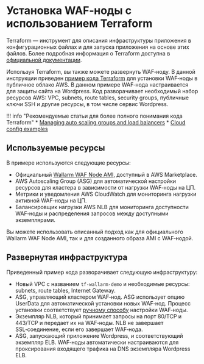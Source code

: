 # Установка WAF‑ноды с использованием Terraform

Terraform — инструмент для описания инфраструктуры приложения в конфигурационных файлах и для запуска приложения на основе этих файлов. Более подробная информация о Terraform доступна в [официальной документации](https://www.terraform.io/intro/index.html).

Используя Terraform, вы также можете развернуть WAF‑ноду. В данной инструкции приведен [пример кода Terraform](https://github.com/wallarm/terraform-example) для установки WAF‑ноды в публичное облако AWS. В данном примере WAF‑нода настраивается для защиты сайта на Wordpress. Код разворачивает необходимый набор ресурсов AWS: VPC, subnets, route tables, security groups, публичные ключи SSH и другие ресурсы, в том числе сервис Wordpress.

!!! info "Рекомендуемые статьи для более полного понимания кода Terraform"
    * [Managing auto scaling groups and load balancers](https://hands-on.cloud/terraform-recipe-managing-auto-scaling-groups-and-load-balancers/)
    * [Cloud config examples](https://cloudinit.readthedocs.io/en/latest/topics/examples.html) 

## Используемые ресурсы

В примере используются следующие ресурсы:

* Официальный [Wallarm WAF Node AMI](https://aws.amazon.com/marketplace/server/procurement?productId=34faafd7-601d-43ac-8d22-3f2d839028c5), доступный в AWS Marketplace.
* AWS Autoscaling Group (ASG) для автоматической настройки ресурсов для кластера в зависимости от нагрузки WAF‑ноды на ЦП.
* Метрики и уведомления AWS CloudWatch для мониторинга нагрузки активной WAF‑ноды на ЦП.
* Балансировщик нагрузки AWS NLB для мониторинга доступности WAF‑ноды и распределения запросов между доступными экземплярами.

Вы можете использовать описанный подход как для официального Wallarm WAF Node AMI, так и для созданного образа AMI с WAF‑нодой.

## Развернутая инфраструктура

Приведенный пример кода разворачивает следующую инфраструктуру:

* Новый VPC с названием `tf-wallarm-demo` и необходимые ресурсы: subnets, route tables, Internet Gateway.
* ASG, управляющий кластером WAF‑нод. ASG использует опцию UserData для автоматической установки новых WAF‑нод. Процесс установки соответствует [ручному способу](../../../installation-ami-ru.md) настройки WAF‑ноды.
* Экземпляр NLB, который принимает запросы на порт 80/TCP и 443/TCP и передает их на WAF‑ноды. NLB не завершает SSL‑соединение, если его завершает WAF‑нода.
* ASG, запускающий приложение Wordpress, и соответствующий экземпляр ELB. WAF‑ноды автоматически настраиваются для проксирования входящего трафика на DNS экземпляра Wordpress ELB.
